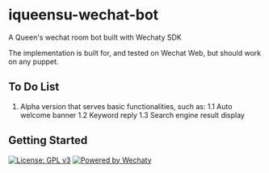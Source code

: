 # iqueensu-wechat-bot
A Queen's wechat room bot built with Wechaty SDK

The implementation is built for, and tested on Wechat Web, but should work on any puppet.

## To Do List

1. Alpha version that serves basic functionalities, such as:
  1.1 Auto welcome banner
  1.2 Keyword reply
  1.3 Search engine result display


## Getting Started

[![License: GPL v3](https://img.shields.io/badge/License-GPL%20v3-blue.svg)](https://www.gnu.org/licenses/gpl-3.0)
[![Powered by Wechaty](https://img.shields.io/badge/Powered%20By-Wechaty-blue.svg)](https://github.com/chatie/wechaty)

